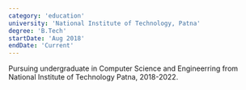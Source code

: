 ```yaml
---
category: 'education'
university: 'National Institute of Technology, Patna'
degree: 'B.Tech'
startDate: 'Aug 2018'
endDate: 'Current'
---
```


Pursuing undergraduate in Computer Science and Engineerring from National Institute of Technology Patna, 2018-2022.
